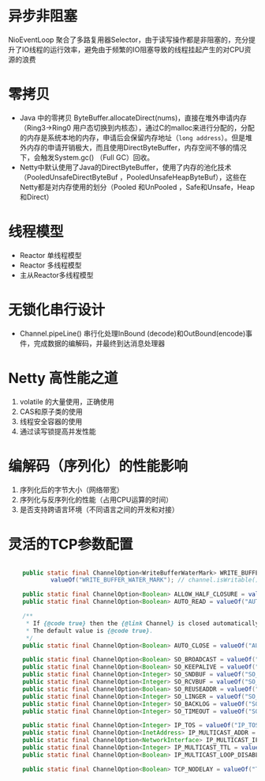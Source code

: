 # 异步非阻塞

NioEventLoop 聚合了多路复用器Selector，由于读写操作都是非阻塞的，充分提升了IO线程的运行效率，避免由于频繁的IO阻塞导致的线程挂起产生的对CPU资源的浪费

# 零拷贝

* Java 中的零拷贝 ByteBuffer.allocateDirect(nums)，直接在堆外申请内存（Ring3->Ring0  用户态切换到内核态），通过C的malloc来进行分配的，分配的内存是系统本地的内存，申请后会保留内存地址（`long address`）。但是堆外内存的申请开销极大，而且使用DirectByteBuffer，内存空间不够的情况下，会触发System.gc() （Full GC）回收。
* Netty中默认使用了Java的DirectByteBuffer，使用了内存的池化技术（PooledUnsafeDirectByteBuf ，PooledUnsafeHeapByteBuf），这些在Netty都是对内存使用的划分（Pooled 和UnPooled ，Safe和Unsafe，Heap和Direct）

# 线程模型

* Reactor 单线程模型 
* Reactor 多线程模型
* 主从Reactor多线程模型

# 无锁化串行设计

* Channel.pipeLine() 串行化处理InBound (decode)和OutBound(encode)事件，完成数据的编解码，并最终到达消息处理器

# Netty 高性能之道

1. volatile 的大量使用，正确使用
2. CAS和原子类的使用
3. 线程安全容器的使用
4. 通过读写锁提高并发性能

# 编解码（序列化）的性能影响

1. 序列化后的字节大小（网络带宽）
2. 序列化与反序列化的性能（占用CPU运算的时间）
3. 是否支持跨语言环境（不同语言之间的开发和对接）

# 灵活的TCP参数配置

```java

    public static final ChannelOption<WriteBufferWaterMark> WRITE_BUFFER_WATER_MARK =
            valueOf("WRITE_BUFFER_WATER_MARK"); // channel.isWritable() 通过高水平线与低水平线判断是否可写

    public static final ChannelOption<Boolean> ALLOW_HALF_CLOSURE = valueOf("ALLOW_HALF_CLOSURE");
    public static final ChannelOption<Boolean> AUTO_READ = valueOf("AUTO_READ");

    /**
     * If {@code true} then the {@link Channel} is closed automatically and immediately on write failure.
     * The default value is {@code true}.
     */
    public static final ChannelOption<Boolean> AUTO_CLOSE = valueOf("AUTO_CLOSE");

    public static final ChannelOption<Boolean> SO_BROADCAST = valueOf("SO_BROADCAST");
    public static final ChannelOption<Boolean> SO_KEEPALIVE = valueOf("SO_KEEPALIVE");
    public static final ChannelOption<Integer> SO_SNDBUF = valueOf("SO_SNDBUF");
    public static final ChannelOption<Integer> SO_RCVBUF = valueOf("SO_RCVBUF");
    public static final ChannelOption<Boolean> SO_REUSEADDR = valueOf("SO_REUSEADDR");
    public static final ChannelOption<Integer> SO_LINGER = valueOf("SO_LINGER");
    public static final ChannelOption<Integer> SO_BACKLOG = valueOf("SO_BACKLOG");
    public static final ChannelOption<Integer> SO_TIMEOUT = valueOf("SO_TIMEOUT");

    public static final ChannelOption<Integer> IP_TOS = valueOf("IP_TOS");
    public static final ChannelOption<InetAddress> IP_MULTICAST_ADDR = valueOf("IP_MULTICAST_ADDR");
    public static final ChannelOption<NetworkInterface> IP_MULTICAST_IF = valueOf("IP_MULTICAST_IF");
    public static final ChannelOption<Integer> IP_MULTICAST_TTL = valueOf("IP_MULTICAST_TTL");
    public static final ChannelOption<Boolean> IP_MULTICAST_LOOP_DISABLED = valueOf("IP_MULTICAST_LOOP_DISABLED");

    public static final ChannelOption<Boolean> TCP_NODELAY = valueOf("TCP_NODELAY");
```


